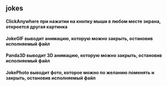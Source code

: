 ## jokes

  
#### ClickAnywhere при нажатии на кнопку мыши в любом месте экрана, откроется другая картинка  
#### JokeGIF выводит анимацию, которую можно закрыть, остановив исполняемый файл  
#### Panda3D выводит 3D анимацию, которую можно закрыть, остановив исполняемый файл  
#### JokePhoto выводит фото, которое можно по желанию поменять и закрыть, остановив исполняемый файл  
